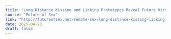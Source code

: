 ```yaml
---
title: "Long-Distance Kissing and Licking Prototypes Reveal Future Virtual Make Sessions"
source: "Future of Sex"
link: "http://futureofsex.net/remote-sex/long-distance-kissing-licking-prototypes-reveal-future-virtual-make-sessions/"
date: 2025-04-23
draft: false
---
```

